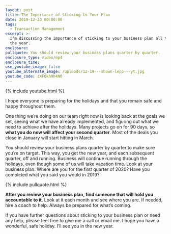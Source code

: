```yaml
---
layout: post
title: The Importance of Sticking to Your Plan
date: 2019-12-23 00:00:00
tags:
  - Transaction Management
excerpt: >-
  I’m discussing the importance of sticking to your business plan all through
  the year.
enclosure:
pullquote: You should review your business plans quarter by quarter.
enclosure_type: video/mp4
enclosure_time:
use_youtube_image: false
youtube_alternate_image: /uploads/12-19---shawn-lepp---yt.jpg
youtube_code: zXFQkh9h4N0
---
```


{% include youtube.html %}

I hope everyone is preparing for the holidays and that you remain safe and happy throughout them.

One thing we’re doing on our team right now is looking back at the goals we set, seeing what we have already implemented, and figuring out what we need to achieve after the holidays. Many projects go on for 90 days, so **what you do now will affect your second quarter**. Most of the deals you close in January will start hitting in March.

You should review your business plans quarter by quarter to make sure you’re on target. This way, you get the new year, and each subsequent quarter, off and running. Business will continue running through the holidays, even though some of us will take vacation time. Look at your business plan: Where are you for the first quarter of 2020? Have you completed what you said you would in 2019?

{% include pullquote.html %}

**After you review your business plan, find someone that will hold you accountable to it**. Look at it each month and see where you are. If needed, hire a coach to help. Always be prepared for what’s coming.

If you have further questions about sticking to your business plan or need any help, please feel free to give me a call or email me. I hope you have a wonderful, safe holiday. I’ll see you in the new year.
